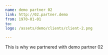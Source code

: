 ```yaml
---
name: demo partner 02
link: http://02.partner.demo
from: 1970-01-01
to:
logo: /assets/demo/clients/client-2.png

---
```

This is why we partnered with demo partner 02
